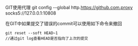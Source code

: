 GIT使用代理
git config --global http.https://github.com.proxy socks5://127.0.0.1:10808

在GIT中如果提交了错误的commit可以使用如下命令来撤回
```shell
git reset --soft HEAD~1
//通过git log查看HEAD是否指向了上次的提交
```